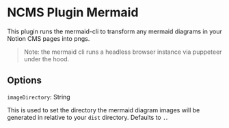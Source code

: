 # NCMS Plugin Mermaid

This plugin runs the mermaid-cli to transform any mermaid diagrams in your Notion CMS pages into pngs.

> Note: the mermaid cli runs a headless browser instance via puppeteer under the hood.

## Options

`imageDirectory`: String

This is used to set the directory the mermaid diagram images will be generated in relative to your `dist` directory.
Defaults to `.`.